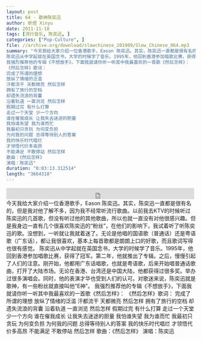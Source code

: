 ```yaml
---
layout: post
title: 64 - 歌神陈奕迅
author: 昕煜 Xinyu
date: 2011-11-18
tags: [流行音乐, 陈奕迅, ]
categories: ["Pop-Culture", ]
file: //archive.org/download/slowchinese_201909/Slow_Chinese_064.mp3
summary: "今天我给大家介绍一位香港歌手，Eason 陈奕迅。其实，陈奕迅一直都是很有名的，但是我对他了解不多，因为我不经常听流行歌曲。以前我去KTV的时候听过陈奕迅的几首歌，但没有听过他的其他歌曲，所以也就一直没有对他很感兴趣。但是我身边一直有几个很喜欢陈奕迅的“粉丝”，在他们的影响下，我试着听了听陈奕迅的歌。没想到，一听就让我就着迷了。无论是他唱的国语歌（普通话）还是粤语歌（广东话），都让我很喜欢，基本上每首歌都是朗朗上口的好歌，而且歌词写得也很有感觉。  
陈奕迅从中学起就在英国念书，大学的时候学了音乐。1995年，他回到香港参加唱歌比赛，获得了冠军。第二年，他就推出了专辑。之后，慢慢引起了人们的注意。刚开始，他都用广东话唱歌，也就是粤语歌，后来开始唱普通话歌曲，打开了大陆市场。无论在香港、台湾还是中国大陆，他都获得过很多奖。举办过很多演唱会。同时，他的表演才华也受到人们的认可。对歌迷来说，陈奕迅就是歌神，有一些粉丝就直接叫他“E神”。  
我强烈推荐他的专辑《不想放手》，下面我就请你听一听其中我最喜欢的一首歌《然后怎样》：  
《然后怎样》歌词：  
完成了所谓的理想
放纵了情绪的泛滥
汗都流干 天都微亮 然后怎样  
拥有了旅行的空档
却遗失流浪的背囊
沿着轨道 一直浏览 然后怎样  
假期过完 有什么打算
走过一个天堂 少一个方向
谁在催我成长 让我失去迷途的胆量  
我怕谁失望 我为谁而忙
我最初只贪玩 为何变负担
为何我的问题 总得等待别人的答案  
我的快乐时代唱烂
才领悟代价多高昂
不能满足 不敢停站 然后怎样  
歌曲：《然后怎样》
演唱：陈奕迅"
duration: "0:03:13.312514"
length: "3664318"
---
```


<iframe src="https://archive.org/embed/slowchinese_201909/Slow_Chinese_064.mp3" width="500" height="30" frameborder="0" webkitallowfullscreen="true" mozallowfullscreen="true" allowfullscreen></iframe>
今天我给大家介绍一位香港歌手，Eason 陈奕迅。其实，陈奕迅一直都是很有名的，但是我对他了解不多，因为我不经常听流行歌曲。以前我去KTV的时候听过陈奕迅的几首歌，但没有听过他的其他歌曲，所以也就一直没有对他很感兴趣。但是我身边一直有几个很喜欢陈奕迅的“粉丝”，在他们的影响下，我试着听了听陈奕迅的歌。没想到，一听就让我就着迷了。无论是他唱的国语歌（普通话）还是粤语歌（广东话），都让我很喜欢，基本上每首歌都是朗朗上口的好歌，而且歌词写得也很有感觉。  
陈奕迅从中学起就在英国念书，大学的时候学了音乐。1995年，他回到香港参加唱歌比赛，获得了冠军。第二年，他就推出了专辑。之后，慢慢引起了人们的注意。刚开始，他都用广东话唱歌，也就是粤语歌，后来开始唱普通话歌曲，打开了大陆市场。无论在香港、台湾还是中国大陆，他都获得过很多奖。举办过很多演唱会。同时，他的表演才华也受到人们的认可。对歌迷来说，陈奕迅就是歌神，有一些粉丝就直接叫他“E神”。  
我强烈推荐他的专辑《不想放手》，下面我就请你听一听其中我最喜欢的一首歌《然后怎样》：  
《然后怎样》歌词：  
完成了所谓的理想
放纵了情绪的泛滥
汗都流干 天都微亮 然后怎样  
拥有了旅行的空档
却遗失流浪的背囊
沿着轨道 一直浏览 然后怎样  
假期过完 有什么打算
走过一个天堂 少一个方向
谁在催我成长 让我失去迷途的胆量  
我怕谁失望 我为谁而忙
我最初只贪玩 为何变负担
为何我的问题 总得等待别人的答案  
我的快乐时代唱烂
才领悟代价多高昂
不能满足 不敢停站 然后怎样  
歌曲：《然后怎样》
演唱：陈奕迅